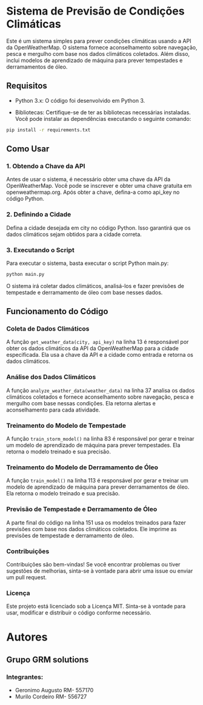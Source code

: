 # Sistema de Previsão de Condições Climáticas

Este é um sistema simples para prever condições climáticas usando a API da OpenWeatherMap. O sistema fornece aconselhamento sobre navegação, pesca e mergulho com base nos dados climáticos coletados. Além disso, inclui modelos de aprendizado de máquina para prever tempestades e derramamentos de óleo.

## Requisitos
- Python 3.x: O código foi desenvolvido em Python 3.

- Bibliotecas: Certifique-se de ter as bibliotecas necessárias instaladas. Você pode instalar as dependências executando o seguinte comando:

```bash
pip install -r requirements.txt
```
## Como Usar
### 1. Obtendo a Chave da API
Antes de usar o sistema, é necessário obter uma chave da API da OpenWeatherMap. Você pode se inscrever e obter uma chave gratuita em openweathermap.org. Após obter a chave, defina-a como api_key no código Python.

### 2. Definindo a Cidade
Defina a cidade desejada em city no código Python. Isso garantirá que os dados climáticos sejam obtidos para a cidade correta.

### 3. Executando o Script
Para executar o sistema, basta executar o script Python main.py:

```bash
python main.py
```
O sistema irá coletar dados climáticos, analisá-los e fazer previsões de tempestade e derramamento de óleo com base nesses dados.

## Funcionamento do Código
### Coleta de Dados Climáticos
A função `get_weather_data(city, api_key)` na linha 13 é responsável por obter os dados climáticos da API da OpenWeatherMap para a cidade especificada. Ela usa a chave da API e a cidade como entrada e retorna os dados climáticos.

### Análise dos Dados Climáticos
A função `analyze_weather_data(weather_data)` na linha 37 analisa os dados climáticos coletados e fornece aconselhamento sobre navegação, pesca e mergulho com base nessas condições. Ela retorna alertas e aconselhamento para cada atividade.

### Treinamento do Modelo de Tempestade
A função `train_storm_model()` na linha 83 é responsável por gerar e treinar um modelo de aprendizado de máquina para prever tempestades. Ela retorna o modelo treinado e sua precisão.

### Treinamento do Modelo de Derramamento de Óleo
A função `train_model()` na linha 113 é responsável por gerar e treinar um modelo de aprendizado de máquina para prever derramamentos de óleo. Ela retorna o modelo treinado e sua precisão.

### Previsão de Tempestade e Derramamento de Óleo
A parte final do código na linha 151 usa os modelos treinados para fazer previsões com base nos dados climáticos coletados. Ele imprime as previsões de tempestade e derramamento de óleo.

### Contribuições
Contribuições são bem-vindas! Se você encontrar problemas ou tiver sugestões de melhorias, sinta-se à vontade para abrir uma issue ou enviar um pull request.

### Licença
Este projeto está licenciado sob a Licença MIT. Sinta-se à vontade para usar, modificar e distribuir o código conforme necessário.

# Autores
## Grupo GRM solutions
### Integrantes:
- Geronimo Augusto RM- 557170
- Murilo Cordeiro RM- 556727

